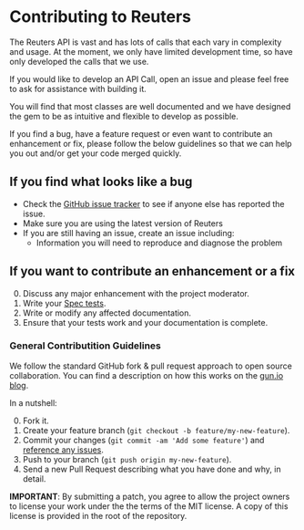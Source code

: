 # Contributing to Reuters

The Reuters API is vast and has lots of calls that each vary in complexity and usage. At the moment, we only have limited development time, so have only developed the calls that we use. 

If you would like to develop an API Call, open an issue and please feel free to ask for assistance with building it.

You will find that most classes are well documented and we have designed the gem to be as intuitive and flexible to develop as possible. 

If you find a bug, have a feature request or even want to contribute an enhancement or fix, please follow the below guidelines so that we can help you out and/or get your code merged quickly.

## If you find what looks like a bug

* Check the [GitHub issue tracker](http://github.com/stockflare/reuters/issues/) to see if anyone else has reported the issue.
* Make sure you are using the latest version of Reuters
* If you are still having an issue, create an issue including:
  * Information you will need to reproduce and diagnose the problem

## If you want to contribute an enhancement or a fix

0. Discuss any major enhancement with the project moderator.
0. Write your [Spec tests](http://betterspecs.org/).
0. Write or modify any affected documentation.
0. Ensure that your tests work and your documentation is complete.

### General Contributition Guidelines

We follow the standard GitHub fork & pull request approach to open source collaboration. You can find a description on how this works on the [gun.io blog](https://gun.io/blog/how-to-github-fork-branch-and-pull-request/).

In a nutshell:

0. Fork it.
0. Create your feature branch (`git checkout -b feature/my-new-feature`).
0. Commit your changes (`git commit -am 'Add some feature'`) and [reference any issues](https://github.com/blog/831-issues-2-0-the-next-generation).
0. Push to your branch (`git push origin my-new-feature`).
0. Send a new Pull Request describing what you have done and why, in detail.

**IMPORTANT**: By submitting a patch, you agree to allow the project owners to license your work under the the terms of the MIT license. A copy of this license is provided in the root of the repository.
